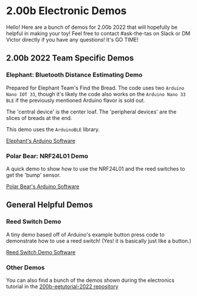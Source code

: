 # 2.00b Electronic Demos
Hello! Here are a bunch of demos for 2.00b 2022 that will hopefully be helpful in making your toy! Feel free to contact #ask-the-tas on Slack or DM Victor directly if you have any questions! It's GO TIME!
## 2.00b 2022 Team Specific Demos
### Elephant: Bluetooth Distance Estimating Demo

Prepared for Elephant Team's Find the Bread. The code uses two `Arduino Nano IOT 33`, though it's likely the code also works on the `Arduino Nano 33 BLE` if the previously mentioned Arduino flavor is sold out.

The 'central device' is the center loaf. The 'peripheral devices' are the slices of breads at the end.

This demo uses the `ArduinoBLE` library.

[Elephant's Arduino Software](https://github.com/mit2009/200b-ee-demos/tree/main/elephant)

### Polar Bear: NRF24L01 Demo

A quick demo to show how to use the NRF24L01 and the reed switches to get the 'bump' sensor.

[Polar Bear's Arduino Software](https://github.com/mit2009/200b-ee-demos/tree/main/polar-bear)

## General Helpful Demos
### Reed Switch Demo

A tiny demo based off of Arduino's example button press code to demonstrate how to use a reed switch! (Yes! it is basically just like a button.) 

[Reed Switch Demo Software](https://github.com/mit2009/200b-ee-demos/tree/main/reed-switch)

### Other Demos

You can also find a bunch of the demos shown during the electronics tutorial in the [200b-eetutorial-2022 repository](https://github.com/mit2009/200b-eetutorial-2022)
